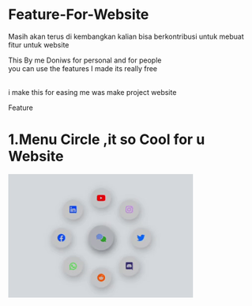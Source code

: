 # Feature-For-Website

Masih akan terus di kembangkan kalian bisa berkontribusi untuk mebuat fitur untuk website

This By me Doniws 
for personal and for people
<br>
you can use the features I made
its really free

<br>
i make this for easing me was make project website

Feature 

# 1.Menu Circle ,it so Cool for u Website

 ![ Alt text](https://github.com/Doniws/Feature-For-Website/blob/main/Demo/menu-circle.gif)
